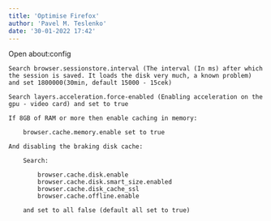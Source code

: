 ```yaml
---
title: 'Optimise Firefox'
author: 'Pavel M. Teslenko'
date: '30-01-2022 17:42'
---
```


>>>>
Open about:config

	Search browser.sessionstore.interval (The interval (In ms) after which the session is saved. It loads the disk very much, a known problem) and set 1800000(30min, default 15000 - 15cek)

	Search layers.acceleration.force-enabled (Enabling acceleration on the gpu - video card) and set to true

	If 8GB of RAM or more then enable caching in memory:
    
		browser.cache.memory.enable set to true

	And disabling the braking disk cache:

        Search:

            browser.cache.disk.enable
            browser.cache.disk.smart_size.enabled
            browser.cache.disk_cache_ssl
            browser.cache.offline.enable

        and set to all false (default all set to true)
